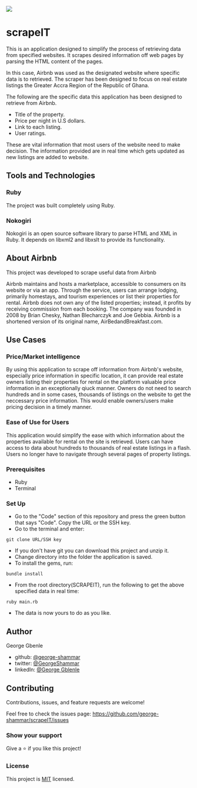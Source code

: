 ![](https://img.shields.io/badge/Microverse-blueviolet)

# scrapeIT
This is an application designed to simplify the process of retrieving data from specified websites. It scrapes desired information off web pages by parsing the HTML content of the pages.

In this case, Airbnb was used as the designated website where specific data is to retrieved. The scraper has been designed to focus on real estate listings the Greater Accra Region of the Republic of Ghana.

The following are the specific data this application has been designed to retrieve from Airbnb.
- Title of the property.
- Price per night in U.S dollars.
- Link to each listing.
- User ratings.

These are vital information that most users of the website need to make decision. The information provided are in real time which gets updated as new listings are added to website.

## Tools and Technologies
### Ruby
The project was built completely using Ruby.

### Nokogiri
Nokogiri is an open source software library to parse HTML and XML in Ruby. It depends on libxml2 and libxslt to provide its functionality.

## About Airbnb
This project was developed to scrape useful data from Airbnb

Airbnb maintains and hosts a marketplace, accessible to consumers on its website or via an app. Through the service, users can arrange lodging, primarily homestays, and tourism experiences or list their properties for rental. Airbnb does not own any of the listed properties; instead, it profits by receiving commission from each booking. The company was founded in 2008 by Brian Chesky, Nathan Blecharczyk and Joe Gebbia. Airbnb is a shortened version of its original name, AirBedandBreakfast.com. 

## Use Cases
### Price/Market intelligence
By using this application to scrape off information from Airbnb's website, especially price information in specific location, it can provide real estate owners listing their properties for rental on the platform valuable price information in an exceptionally qiuck manner. Owners do not need to search hundreds and in some cases, thousands of listings on the website to get the neccessary price information. This would enable owners/users make pricing decision in a timely manner.

### Ease of Use for Users 
This application would simplify the ease with which information about the properties available for rental on the site is retrieved. Users can have access to data about hundreds to thousands of real estate listings in a flash. Users no longer have to navigate through several pages of property listings.  

### Prerequisites

- Ruby
- Terminal

### Set Up

- Go to the "Code" section of this repository and press the green button that says "Code". Copy the URL or the SSH key.
- Go to the terminal and enter:
```
git clone URL/SSH key
```
- If you don't have git you can download this project and unzip it.
- Change directory into the folder the application is saved.
- To install the gems, run:
```
bundle install
```
- From the root directory(SCRAPEIT), run the following to get the above specified data in real time:
```
ruby main.rb
```
- The data is now yours to do as you like.

## Author

George Gbenle

- github: [@george-shammar](https://github.com/george-shammar)
- twitter: [@GeorgeShammar](https://twitter.com/GeorgeShammar)
- linkedIn: [@George Gblenle](https://www.linkedin.com/in/george-g-5414091b7/)


## Contributing

Contributions, issues, and feature requests are welcome!


Feel free to check the issues page: https://github.com/george-shammar/scrapeIT/issues

### Show your support

Give a ⭐️ if you like this project!

### License

This project is [MIT](./LICENSE) licensed.
